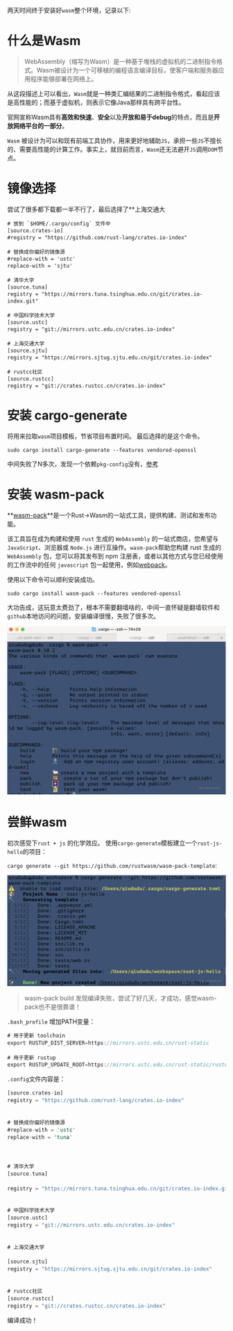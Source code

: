 两天时间终于安装好`wasm`整个环境，记录以下:


# **什么是Wasm**

> WebAssembly（缩写为Wasm）是一种基于堆栈的虚拟机的二进制指令格式。Wasm被设计为一个可移植的编程语言编译目标，使客户端和服务器应用程序能够部署在网络上。

从这段描述上可以看出，`Wasm`就是一种类汇编结果的二进制指令格式，看起应该是高性能的；而基于虚拟机，则表示它像Java那样具有跨平台性。

官网宣称Wasm具有**高效和快速**、**安全**以及**开放和易于debug**的特点，而且是**开放网络平台的一部分**。

`Wasm` 被设计为可以和现有前端工具协作，用来更好地辅助`JS`，承担一些`JS`不擅长的、需要高性能的计算工作。事实上，就目前而言，`Wasm`还无法避开`JS`调用`DOM`节点。


# 镜像选择
尝试了很多都下载都一半不行了，最后选择了**上海交通大
```
# 放到 `$HOME/.cargo/config` 文件中
[source.crates-io]
#registry = "https://github.com/rust-lang/crates.io-index"

# 替换成你偏好的镜像源
#replace-with = 'ustc'
replace-with = 'sjtu'

# 清华大学
[source.tuna]
registry = "https://mirrors.tuna.tsinghua.edu.cn/git/crates.io-index.git"

# 中国科学技术大学
[source.ustc]
registry = "git://mirrors.ustc.edu.cn/crates.io-index"

# 上海交通大学
[source.sjtu]
registry = "https://mirrors.sjtug.sjtu.edu.cn/git/crates.io-index"

# rustcc社区
[source.rustcc]
registry = "git://crates.rustcc.cn/crates.io-index"

```
# 安装 cargo-generate
将用来拉取`wasm`项目模板，节省项目布置时间。
最后选择的是这个命令。

```
sudo cargo install cargo-generate --features vendored-openssl
```

中间失败了N多次，发现一个依赖`pkg-config`没有，[参考](https://www.cnblogs.com/sddai/p/10266624.html)

# 安装 wasm-pack
**[wasm-pack](https://link.zhihu.com/?target=https%3A//github.com/rustwasm/wasm-pack)**是一个Rust->Wasm的一站式工具，提供构建、测试和发布功能。

该工具旨在成为构建和使用 `rust` 生成的 `WebAssembly` 的一站式商店，您希望与 `JavaScript`、浏览器或 `Node.js` 进行互操作。`wasm-pack`帮助您构建 rust 生成的 `WebAssembly` 包，您可以将其发布到 npm 注册表，或者以其他方式与您已经使用的工作流中的任何 `javascript` 包一起使用，例如[webpack](https://webpack.js.org/)。


使用以下命令可以顺利安装成功。

```
sudo cargo install wasm-pack --features vendored-openssl
```

大功告成，这玩意太费劲了，根本不需要翻墙啥的，中间一直怀疑是翻墙软件和`github`本地访问的问题，安装编译很慢，失败了很多次。

![截屏2022-01-18 下午3.01.29.png](1.png)


# 尝鲜wasm
初次感受下`rust + js` 的化学效应。
使用`cargo-generate`模板建立一个`rust-js-hello`的项目：

`cargo generate --git https://github.com/rustwasm/wasm-pack-template`:

![截屏2022-01-18 下午3.13.26.png](2.png)

 > wasm-pack build 发现编译失败，尝试了好几天，才成功，感觉wasm-pack也不是很靠谱！
 
 `.bash_profile` 增加PATH变量：
 
 ```rust
 # 用于更新 toolchain
export RUSTUP_DIST_SERVER=https://mirrors.ustc.edu.cn/rust-static

# 用于更新 rustup
export RUSTUP_UPDATE_ROOT=https://mirrors.ustc.edu.cn/rust-static/rustup
 ```

`.config`文件内容是：
```rust
[source.crates-io]
registry = "https://github.com/rust-lang/crates.io-index"


# 替换成你偏好的镜像源
#replace-with = 'ustc'
replace-with = 'tuna'



# 清华大学
[source.tuna]

registry = "https://mirrors.tuna.tsinghua.edu.cn/git/crates.io-index.git"


# 中国科学技术大学
[source.ustc]
registry = "git://mirrors.ustc.edu.cn/crates.io-index"


# 上海交通大学

[source.sjtu]
registry = "https://mirrors.sjtug.sjtu.edu.cn/git/crates.io-index"


# rustcc社区
[source.rustcc]
registry = "git://crates.rustcc.cn/crates.io-index"
```

编译成功！


